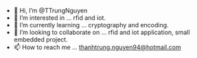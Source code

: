 - 👋 Hi, I’m @TTrungNguyen
- 👀 I’m interested in ... rfid and iot.
- 🌱 I’m currently learning ... cryptography and encoding.
- 💞️ I’m looking to collaborate on ... rfid and iot application, small embedded project.
- 📫 How to reach me ... thanhtrung.nguyen94@hotmail.com

<!---
TTrungNguyen/TTrungNguyen is a ✨ special ✨ repository because its `README.md` (this file) appears on your GitHub profile.
You can click the Preview link to take a look at your changes.
--->
